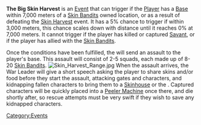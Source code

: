 **The Big Skin Harvest** is an [Event](Events.md "wikilink") that can
trigger if the [Player](Nameless.md "wikilink") has a
[Base](Guide_to_Building_an_Outpost.md "wikilink") within 7,000 meters of a
[Skin Bandits](Skin_Bandits.md "wikilink") owned location, or as a result
of defeating the [Skin Harvest](Skin_Harvest.md "wikilink") event. It has a
5% chance to trigger if within 3,000 meters, this chance scales down
with distance until it reaches 0% at 7,000 meters. It cannot trigger if
the player has killed or captured [Savant](Savant.md "wikilink"), or if the
player has allied with the [Skin Bandits](Skin_Bandits.md "wikilink").

Once the conditions have been fulfilled, the [](Skin_Bandits.md) will send an assault to the player's
base. This assault will consist of 2-5 squads, each made up of 8-20
[Skin Bandits](Skin_Bandit.md "wikilink").
![](Skin_Harvest_Range.jpg "Skin_Harvest_Range.jpg") When the assault
arrives, the War Leader will give a short speech asking the player to
share skins and/or food before they start the assault, attacking gates
and characters, and kidnapping fallen characters to bring them to a
[Skinhouse](Skinhouse.md "wikilink") or the [](Skinhouse_HQ.md). Captured characters will be quickly placed
into a [Peeler Machine](Peeler_Machine.md "wikilink") once there, and die
shortly after, so rescue attempts must be very swift if they wish to
save any kidnapped characters.

[Category:Events](Category:Events "wikilink")